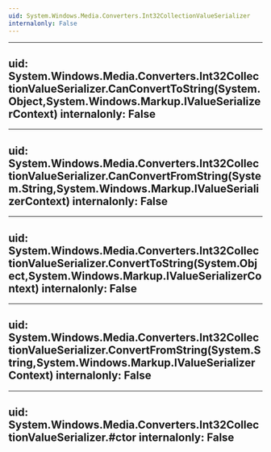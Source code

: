 ```yaml
---
uid: System.Windows.Media.Converters.Int32CollectionValueSerializer
internalonly: False
---
```


---
uid: System.Windows.Media.Converters.Int32CollectionValueSerializer.CanConvertToString(System.Object,System.Windows.Markup.IValueSerializerContext)
internalonly: False
---

---
uid: System.Windows.Media.Converters.Int32CollectionValueSerializer.CanConvertFromString(System.String,System.Windows.Markup.IValueSerializerContext)
internalonly: False
---

---
uid: System.Windows.Media.Converters.Int32CollectionValueSerializer.ConvertToString(System.Object,System.Windows.Markup.IValueSerializerContext)
internalonly: False
---

---
uid: System.Windows.Media.Converters.Int32CollectionValueSerializer.ConvertFromString(System.String,System.Windows.Markup.IValueSerializerContext)
internalonly: False
---

---
uid: System.Windows.Media.Converters.Int32CollectionValueSerializer.#ctor
internalonly: False
---
